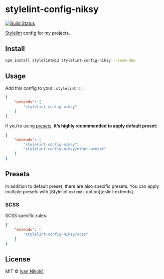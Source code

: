 # stylelint-config-niksy

[![Build Status][ci-img]][ci]

[Stylelint][stylelint] config for my projects.

## Install

```sh
npm install stylelint@13 stylelint-config-niksy --save-dev
```

## Usage

Add this config to your `.stylelintrc`:

<!-- prettier-ignore-start -->

```json
{
	"extends": [
		"stylelint-config-niksy"
	]
}
```

<!-- prettier-ignore-end -->

If you’re using [presets](#presets), **it’s highly recommended to apply default
preset:**

<!-- prettier-ignore-start -->

```json
{
	"extends": [
		"stylelint-config-niksy",
		"stylelint-config-niksy/other-preset"
	]
}
```

<!-- prettier-ignore-end -->

## Presets

In addition to default preset, there are also specific presets. You can apply
multiple presets with [Stylelint `extends` option][eslint-extends].

### SCSS

SCSS specific rules.

<!-- prettier-ignore-start -->

```json
{
	"extends": [
		"stylelint-config-niksy/scss"
	]
}
```

<!-- prettier-ignore-end -->

## License

MIT © [Ivan Nikolić](http://ivannikolic.com)

<!-- prettier-ignore-start -->

[ci]: https://travis-ci.com/niksy/stylelint-config-niksy
[ci-img]: https://travis-ci.com/niksy/stylelint-config-niksy.svg?branch=master
[stylelint]: http://stylelint.io/
[stylelint-extends]: https://stylelint.io/user-guide/configuration/#extends

<!-- prettier-ignore-end -->

